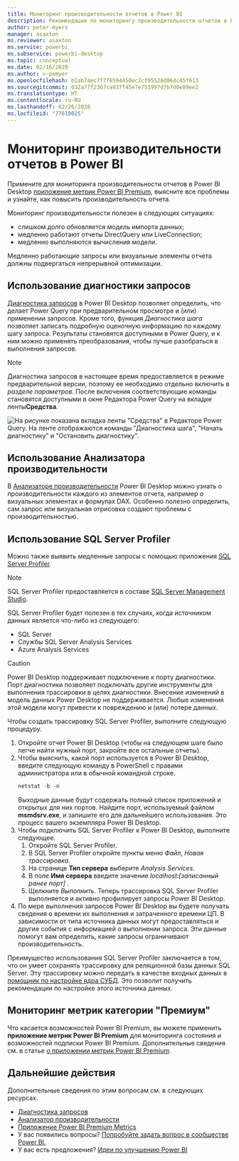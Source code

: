 ```yaml
---
title: Мониторинг производительности отчетов в Power BI
description: Рекомендации по мониторингу производительности отчетов в Power BI.
author: peter-myers
manager: asaxton
ms.reviewer: asaxton
ms.service: powerbi
ms.subservice: powerbi-desktop
ms.topic: conceptual
ms.date: 02/16/2020
ms.author: v-pemyer
ms.openlocfilehash: b1ab74ec7f7f6594450ec2cf95528d06dc45f613
ms.sourcegitcommit: 032a77f2367ca937f45e7e751997d7b7d0e89ee2
ms.translationtype: HT
ms.contentlocale: ru-RU
ms.lasthandoff: 02/26/2020
ms.locfileid: "77610025"
---
```

# <a name="monitor-report-performance-in-power-bi"></a>Мониторинг производительности отчетов в Power BI

Примените для мониторинга производительности отчетов в Power BI Desktop [приложение метрик Power BI Premium](../service-premium-metrics-app.md), выясните все проблемы и узнайте, как повысить производительность отчета.

Мониторинг производительности полезен в следующих ситуациях:

- слишком долго обновляется модель импорта данных;
- медленно работают отчеты DirectQuery или LiveConnection;
- медленно выполняются вычисления модели.

Медленно работающие запросы или визуальные элементы отчета должны подвергаться непрерывной оптимизации.

## <a name="use-query-diagnostics"></a>Использование диагностики запросов

[Диагностика запросов](/power-query/QueryDiagnostics) в Power BI Desktop позволяет определить, что делает Power Query при предварительном просмотре и (или) применении запросов. Кроме того, функция _Диагностика шага_ позволяет записать подробную оценочную информацию по каждому шагу запроса. Результаты становятся доступными в Power Query, и к ним можно применять преобразования, чтобы лучше разобраться в выполнения запросов.

> [!NOTE]
> Диагностика запросов в настоящее время предоставляется в режиме предварительной версии, поэтому ее необходимо отдельно включить в _разделе параметров_. После включения соответствующие команды становятся доступными в окне Редактора Power Query на вкладке ленты**Средства**.

![На рисунке показана вкладка ленты "Средства" в Редакторе Power Query. На ленте отображаются команды "Диагностика шага", "Начать диагностику" и "Остановить диагностику".](media/monitor-report-performance/power-query-diagnotics.png)

## <a name="use-performance-analyzer"></a>Использование Анализатора производительности

В [Анализаторе производительности](../desktop-performance-analyzer.md) Power BI Desktop можно узнать о производительности каждого из элементов отчета, например о визуальных элементах и формулах DAX. Особенно полезно определить, сам запрос или визуальная отрисовка создают проблемы с производительностью.

## <a name="use-sql-server-profiler"></a>Использование SQL Server Profiler

Можно также выявить медленные запросы с помощью приложения [SQL Server Profiler](/sql/tools/sql-server-profiler/sql-server-profiler).

> [!NOTE]
> SQL Server Profiler предоставляется в составе [SQL Server Management Studio](/sql/ssms/download-sql-server-management-studio-ssms).

SQL Server Profiler будет полезен в тех случаях, когда источником данных является что-либо из следующего:

- SQL Server
- Службы SQL Server Analysis Services
- Azure Analysis Services

> [!CAUTION]
> Power BI Desktop поддерживает подключение к порту диагностики. Порт диагностики позволяет подключать другие инструменты для выполнения трассировки в целях диагностики. Внесение изменений в модель данных Power Desktop не поддерживается. Любые изменения этой модели могут привести к повреждению и (или) потере данных.

Чтобы создать трассировку SQL Server Profiler, выполните следующую процедуру.

1. Откройте отчет Power BI Desktop (чтобы на следующем шаге было легче найти нужный порт, закройте все остальные отчеты).
1. Чтобы выяснить, какой порт используется в Power BI Desktop, введите следующую команду в PowerShell с правами администратора или в обычной командной строке.
    ```powershell
    netstat -b -n
    ```
    Выходные данные будут содержать полный список приложений и открытых для них портов. Найдите порт, используемый файлом **msmdsrv.exe**, и запишите его для дальнейшего использования. Это процесс вашего экземпляра Power BI Desktop.
1. Чтобы подключить SQL Server Profiler к Power BI Desktop, выполните следующее.
    1. Откройте SQL Server Profiler.
    1. В SQL Server Profiler откройте пункты меню _Файл_, _Новая трассировка_.
    1. На странице **Тип сервера** выберите _Analysis Services_.
    1. В поле **Имя сервера** введите значение _localhost:[записанный ранее порт]_ .
    1. Щелкните _Выполнить_. Теперь трассировка SQL Server Profiler выполняется и активно профилирует запросы Power BI Desktop.
1. По мере выполнения запросов Power BI Desktop вы будете получать сведения о времени их выполнения и затраченного времени ЦП. В зависимости от типа источника данных могут предоставляться и другие события с информацией о выполнении запроса. Эти данные помогут вам определить, какие запросы ограничивают производительность.

Преимущество использования SQL Server Profiler заключается в том, что он умеет сохранять трассировку для реляционной базы данных SQL Server. Эту трассировку можно передать в качестве входных данных в [помощник по настройке ядра СУБД](/sql/relational-databases/performance/start-and-use-the-database-engine-tuning-advisor). Это позволит получить рекомендации по настройке этого источника данных.

## <a name="monitor-premium-metrics"></a>Мониторинг метрик категории "Премиум"

Что касается возможностей Power BI Premium, вы можете применить **приложение метрик Power BI Premium** для мониторинга состояния и возможностей подписки Power BI Premium. Дополнительные сведения см. в статье [о приложении метрик Power BI Premium](../service-premium-metrics-app.md).

## <a name="next-steps"></a>Дальнейшие действия

Дополнительные сведения по этим вопросам см. в следующих ресурсах.

- [Диагностика запросов](/power-query/QueryDiagnostics)
- [Анализатор производительности](../desktop-performance-analyzer.md)
- [Приложение Power BI Premium Metrics](../service-premium-metrics-app.md)
- У вас появились вопросы? [Попробуйте задать вопрос в сообществе Power BI.](https://community.powerbi.com/)
- У вас есть предложения? [Идеи по улучшению Power BI](https://ideas.powerbi.com/)

